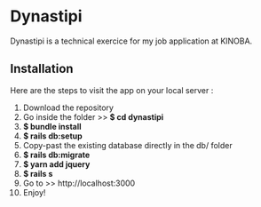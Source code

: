 # Dynastipi

Dynastipi is a technical exercice for my job application at KINOBA.

## Installation

Here are the steps to visit the app on your local server :

1. Download the repository 
2. Go inside the folder >> **$ cd dynastipi**
3. **$ bundle install**
4. **$ rails db:setup**
5. Copy-past the existing database directly in the db/ folder
6. **$ rails db:migrate**
7. **$ yarn add jquery**
8. **$ rails s** 
9. Go to >> http://localhost:3000
10. Enjoy!
